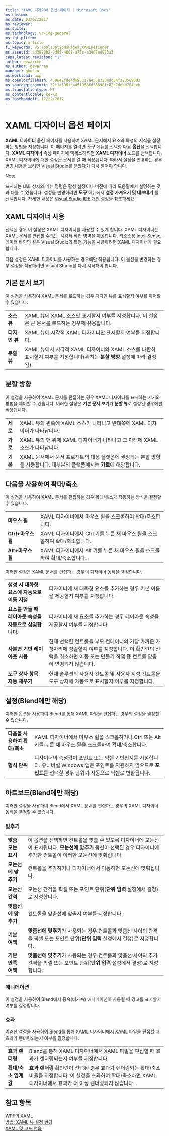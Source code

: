 ```yaml
---
title: "XAML 디자이너 옵션 페이지 | Microsoft Docs"
ms.custom: 
ms.date: 03/02/2017
ms.reviewer: 
ms.suite: 
ms.technology: vs-ide-general
ms.tgt_pltfrm: 
ms.topic: article
f1_keywords: VS.ToolsOptionsPages.XAMLDesigner
ms.assetid: ad3820b2-0d95-4807-a75c-c3467ed973a3
caps.latest.revision: "1"
author: gewarren
ms.author: gewarren
manager: ghogen
ms.workload: uwp
ms.openlocfilehash: 459642fde4d695317a453e223edd54f223569603
ms.sourcegitcommit: 32f1a690fc445f9586d53698fc82c7debd784eeb
ms.translationtype: HT
ms.contentlocale: ko-KR
ms.lasthandoff: 12/22/2017
---
```

# <a name="xaml-designer-options-page"></a>XAML 디자이너 옵션 페이지
**XAML 디자이너** 옵션 페이지를 사용하여 XAML 문서에서 요소와 특성의 서식을 설정하는 방법을 지정합니다. 이 페이지를 열려면 **도구** 메뉴를 선택한 다음 **옵션**을 선택합니다. **XAML 디자이너** 속성 페이지에 액세스하려면 **XAML 디자이너** 노드를 선택합니다. XAML 디자이너에 대한 설정은 문서를 열 때 적용됩니다. 따라서 설정을 변경하는 경우 변경 내용을 보려면 Visual Studio를 닫았다가 다시 열어야 합니다.

> [!NOTE]
>  표시되는 대화 상자와 메뉴 명령은 활성 설정이나 버전에 따라 도움말에서 설명하는 것과 다를 수 있습니다. 설정을 변경하려면 **도구** 메뉴에서 **설정 가져오기 및 내보내기** 를 선택합니다. 자세한 내용은 [Visual Studio IDE 개인 설정](../../ide/personalizing-the-visual-studio-ide.md)을 참조하세요.  

## <a name="enable-xaml-designer"></a>XAML 디자이너 사용
선택된 경우 이 설정은 XAML 디자이너를 사용할 수 있게 합니다. XAML 디자이너는 XAML 문서를 편집할 수 있는 시각적 작업 영역을 제공합니다. 리소스용 IntelliSense, 데이터 바인딩 같은 Visual Studio의 특정 기능을 사용하려면 XAML 디자이너가 필요합니다.

다음 설정은 XAML 디자이너를 사용하는 경우에만 적용됩니다. 이 옵션을 변경하는 경우 설정을 적용하려면 Visual Studio를 다시 시작해야 합니다.

## <a name="default-document-view"></a>기본 문서 보기
이 설정을 사용하여 XAML 문서를 로드하는 경우 디자인 뷰를 표시할지 여부를 제어할 수 있습니다.

|||  
|-|-|  
|**소스 뷰**|XAML 뷰에 XAML 소스만 표시할지 여부를 지정합니다. 이 설정은 큰 문서를 로드하는 경우에 유용합니다.|  
|**디자인 뷰**|XAML 뷰에 시각적 XAML 디자이너만 표시할지 여부를 지정합니다.|  
|**분할 뷰**|XAML 뷰에서 시각적 XAML 디자이너와 XAML 소스를 나란히 표시할지 여부를 지정합니다(위치는 **분할 방향** 설정에 따라 결정됨).|  

## <a name="split-orientation"></a>분할 방향
이 설정을 사용하여 XAML 문서를 편집하는 경우 XAML 디자이너를 표시하는 시기와 방법을 제어할 수 있습니다. 이러한 설정은 **기본 문서 보기**가 **분할 뷰**로 설정된 경우에만 적용됩니다.

|||  
|-|-|  
|**세로**|XAML 뷰의 왼쪽에 XAML 소스가 나타나고 반대쪽에 XAML 디자이너가 나타납니다.|  
|**가로**|XAML 뷰의 맨 위에 XAML 디자이너가 나타나고 그 아래에 XAML 소스가 나타납니다.|  
|**기본**|XAML 문서에서 문서 프로젝트의 대상 플랫폼에 권장되는 분할 방향을 사용합니다. 대부분의 플랫폼에서는 **가로**에 해당합니다.|  

## <a name="zoom-by-using"></a>다음을 사용하여 확대/축소
이 설정을 사용하여 XAML 문서를 편집하는 경우 확대/축소가 작동하는 방식을 결정할 수 있습니다.

|||  
|-|-|  
|**마우스 휠**|XAML 디자이너에서 마우스 휠을 스크롤하여 확대/축소합니다.|  
|**Ctrl+마우스 휠**|XAML 디자이너에서 Ctrl 키를 누른 채 마우스 휠을 스크롤하여 확대/축소합니다.|  
|**Alt+마우스 휠**|XAML 디자이너에서 Alt 키를 누른 채 마우스 휠을 스크롤하여 확대/축소합니다.|  

이러한 설정은 XAML 문서를 편집하는 경우의 디자이너 동작을 결정합니다.

|||  
|-|-|  
|**생성 시 대화형 요소에 자동으로 이름 지정**|디자이너에 새 대화형 요소를 추가하는 경우 기본 이름을 제공할지 여부를 지정합니다.|  
|**요소를 만들 때 레이아웃 속성을 자동으로 삽입합니다.**|디자이너에 새 요소를 추가하는 경우 레이아웃 속성을 제공할지 여부를 지정합니다.|  
|**사분면 기반 레이아웃 사용**|현재 선택한 컨트롤을 부모 컨테이너의 가장 가까운 가장자리에 정렬할지 여부를 지정합니다. 이 확인란의 선택을 취소하면 이동 또는 만들기 작업 중 컨트롤 맞춤이 변경되지 않습니다.|  
|**도구 상자 항목 자동 채우기**|현재 솔루션의 사용자 컨트롤 및 사용자 지정 컨트롤을 도구 상자에 자동으로 표시할지 여부를 지정합니다.|  

## <a name="settings-blend-only"></a>설정(Blend에만 해당)
이러한 옵션을 사용하여 Blend를 통해 XAML 파일을 편집하는 경우의 설정을 결정할 수 있습니다.

|||  
|-|-|  
|**다음을 사용하여 확대/축소**|XAML 디자이너에서 마우스 휠을 스크롤하거나 Ctrl 또는 Alt 키를 누른 채 마우스 휠을 스크롤하여 확대/축소합니다.|  
|**형식 단위**|디자이너의 측정값이 포인트 또는 픽셀 기반인지를 지정합니다. 유니버설 Windows 앱은 포인트를 지원하지 않으므로 **포인트**를 선택할 경우 단위가 자동으로 픽셀로 변환됩니다.|  

## <a name="artboard-blend-only"></a>아트보드(Blend에만 해당)
이러한 설정을 사용하여 Blend에서 XAML 문서를 편집하는 경우의 XAML 디자이너 동작을 결정할 수 있습니다.

### <a name="snapping"></a>맞추기

|||  
|-|-|  
|**맞춤 모눈 표시**|이 옵션을 선택하면 컨트롤을 맞출 수 있도록 디자이너에 모눈선이 표시됩니다. **모눈선에 맞추기** 옵션이 선택된 경우 디자이너에 추가한 컨트롤이 이러한 모눈선에 맞춰집니다.|  
|**모눈선에 맞추기**|컨트롤을 추가하거나 디자이너에서 이동하면 모눈선에 맞춰집니다.|  
|**모눈선 간격**|모눈선 간격을 픽셀 또는 포인트 단위(**단위 입력** 설정에서 결정)로 지정합니다.|  
|**맞춤선에 맞추기**|컨트롤을 맞춤선에 맞출지 여부를 지정합니다.|  
|**기본 여백**|**맞춤선에 맞추기**가 사용되는 경우 컨트롤과 맞춤선 사이의 간격을 픽셀 또는 포인트 단위(**단위 입력** 설정에서 결정)로 지정합니다.|  
|**기본 안쪽 여백**|**맞춤선에 맞추기**가 사용되는 경우 컨트롤과 맞춤선 사이의 추가 간격을 픽셀 또는 포인트 단위(**단위 입력** 설정에서 결정)로 지정합니다.|  

### <a name="animation"></a>애니메이션
이 설정을 사용하여 Blend에서 종속(비가속) 애니메이션이 사용될 때 경고를 표시할지 여부를 결정합니다.

### <a name="effects"></a>효과
이러한 설정을 사용하여 Blend를 통해 XAML 디자이너에서 XAML 파일을 편집할 때 효과가 렌더링되는지 여부를 결정합니다.

|||  
|-|-|  
|**효과 렌더링**|Blend를 통해 XAML 디자이너에서 XAML 파일을 편집할 때 효과가 렌더링되는지 여부를 지정합니다.|  
|**확대/축소 임계값**|**효과 렌더링** 확인란이 선택된 경우 효과가 렌더링되는 확대/축소 비율을 지정합니다. 이 설정을 초과하여 확대/축소하면 XAML 디자이너에서 효과가 더 이상 렌더링되지 않습니다.|  

## <a name="see-also"></a>참고 항목  
 [WPF의 XAML](/dotnet/framework/wpf/advanced/xaml-in-wpf)   
 [방법: XAML 뷰 설정 변경](http://msdn.microsoft.com/en-us/aee87c79-ca01-4f84-8fb7-a9e47048ee47)   
 [XAML 및 코드 연습](http://msdn.microsoft.com/en-us/b3ff41a0-a2a3-4f61-b698-ac88ec8f799c)
